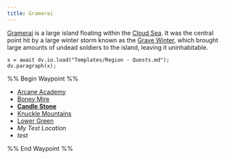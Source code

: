 ```yaml
---
title: Gramerai
---
```


[Gramerai](Locations/Cloud%20Sea/Shards/Gramerai/Gramerai.md) is a large island floating within the [Cloud Sea](Locations/Cloud%20Sea/Cloud%20Sea.md). It was the central point hit by a large winter storm known as the [Grave Winter](Events/Grave%20Winter.md), which brought large amounts of undead soldiers to the island, leaving it uninhabitable. 

````dataviewjs
x = await dv.io.load("Templates/Region - Quests.md");
dv.paragraph(x);
````

%% Begin Waypoint %%

* [Arcane Academy](Locations/Cloud%20Sea/Shards/Gramerai/Arcane%20Academy.md)
* [Boney Mire](Locations/Cloud%20Sea/Shards/Gramerai/Boney%20Mire.md)
* **[Candle Stone](Locations/Cloud%20Sea/Shards/Gramerai/Candle%20Stone/Candle%20Stone.md)**
* [Knuckle Mountains](Locations/Cloud%20Sea/Shards/Gramerai/Knuckle%20Mountains.md)
* [Lower Green](Locations/Cloud%20Sea/Shards/Gramerai/Lower%20Green.md)
* *My Test Location*
* *test*

%% End Waypoint %%
